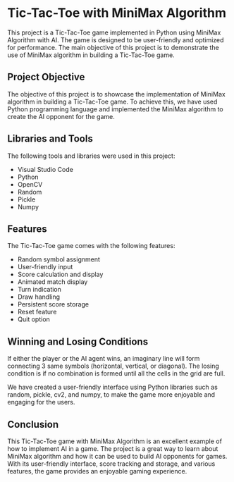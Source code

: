 # Tic-Tac-Toe with MiniMax Algorithm

This project is a Tic-Tac-Toe game implemented in Python using MiniMax Algorithm with AI. The game is designed to be user-friendly and optimized for performance. The main objective of this project is to demonstrate the use of MiniMax algorithm in building a Tic-Tac-Toe game.

## Project Objective
The objective of this project is to showcase the implementation of MiniMax algorithm in building a Tic-Tac-Toe game. To achieve this, we have used Python programming language and implemented the MiniMax algorithm to create the AI opponent for the game.

## Libraries and Tools
The following tools and libraries were used in this project:
- Visual Studio Code
- Python
- OpenCV
- Random
- Pickle
- Numpy

## Features
The Tic-Tac-Toe game comes with the following features:
- Random symbol assignment
- User-friendly input
- Score calculation and display
- Animated match display
- Turn indication
- Draw handling
- Persistent score storage
- Reset feature
- Quit option

## Winning and Losing Conditions
If either the player or the AI agent wins, an imaginary line will form connecting 3 same symbols (horizontal, vertical, or diagonal). The losing condition is if no combination is formed until all the cells in the grid are full.

We have created a user-friendly interface using Python libraries such as random, pickle, cv2, and numpy, to make the game more enjoyable and engaging for the users. 

## Conclusion
This Tic-Tac-Toe game with MiniMax Algorithm is an excellent example of how to implement AI in a game. The project is a great way to learn about MiniMax algorithm and how it can be used to build AI opponents for games. With its user-friendly interface, score tracking and storage, and various features, the game provides an enjoyable gaming experience.
